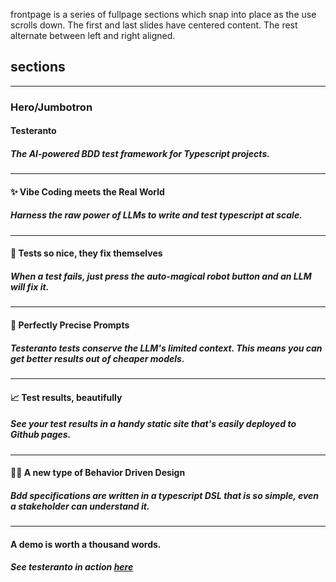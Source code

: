 frontpage is a series of fullpage sections which snap into place as the use scrolls down. The first and last slides have centered content. The rest alternate between left and right aligned.

## sections

---

### Hero/Jumbotron

#### Testeranto

##### The AI-powered BDD test framework for Typescript projects.

---

#### ✨ Vibe Coding meets the Real World

##### Harness the raw power of LLMs to write and test typescript at scale.

---

#### 🤖 Tests so nice, they fix themselves

##### When a test fails, just press the auto-magical robot button and an LLM will fix it.

---

#### 🧠 Perfectly Precise Prompts

##### Testeranto tests conserve the LLM's limited context. This means you can get better results out of cheaper models.

---

#### 📈 Test results, beautifully

##### See your test results in a handy static site that's easily deployed to Github pages.

---

#### 👨‍💼 A new type of Behavior Driven Design

##### Bdd specifications are written in a typescript DSL that is so simple, even a stakeholder can understand it.

---

#### A demo is worth a thousand words.

##### See testeranto in action [here](/testeranto/projects.html#/projects/core/tests/src%2Fcomponents%2Fpure%2FProjectPageView.test%2Findex.tsx/web)
